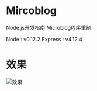 # Mircoblog
Node.js开发指南 Microblog程序重制

Node : v0.12.2
Express : v4.12.4


# 效果
![效果](http://7pun7p.com1.z0.glb.clouddn.com/github/屏幕快照%202015-09-06%20上午9.04.58.png)
